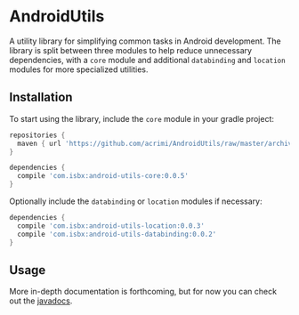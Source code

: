 # AndroidUtils

A utility library for simplifying common tasks in Android development. The library is split between three modules to help reduce
unnecessary dependencies, with a `core` module and additional `databinding` and `location` modules for more specialized utilities.

## Installation

To start using the library, include the `core` module in your gradle project:

```gradle
repositories {
  maven { url 'https://github.com/acrimi/AndroidUtils/raw/master/archives/' }
}

dependencies {
  compile 'com.isbx:android-utils-core:0.0.5'
}
```

Optionally include the `databinding` or `location` modules if necessary:

```gradle
dependencies {
  compile 'com.isbx:android-utils-location:0.0.3'
  compile 'com.isbx:android-utils-databinding:0.0.2'
}
```

## Usage

More in-depth documentation is forthcoming, but for now you can check out the [javadocs](https://acrimi.github.io/AndroidUtils/).
